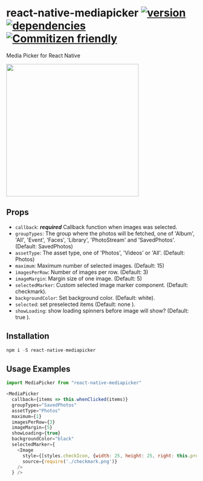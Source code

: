# react-native-mediapicker [![version](https://img.shields.io/npm/v/react-native-mediapicker.svg)](https://www.npmjs.org/package/react-native-mediapicker) [![dependencies](https://david-dm.org/stoffern/react-native-mediapicker.svg)](https://david-dm.org/stoffern/react-native-mediapicker) [![Commitizen friendly](https://img.shields.io/badge/commitizen-friendly-brightgreen.svg)](http://commitizen.github.io/cz-cli/)

Media Picker for React Native


<img src="https://raw.githubusercontent.com/stoffern/react-native-mediapicker/master/demo/demo.gif" width="350">

## Props

- `callback`: ***required*** Callback function when images was selected.
- `groupTypes`: The group where the photos will be fetched, one of 'Album', 'All', 'Event', 'Faces', 'Library', 'PhotoStream' and 'SavedPhotos'. (Default: SavedPhotos)
- `assetType`: The asset type, one of 'Photos', 'Videos' or 'All'. (Default: Photos)
- `maximum`: Maximum number of selected images. (Default: 15)
- `imagesPerRow`: Number of images per row. (Default: 3)
- `imageMargin`: Margin size of one image. (Default: 5)
- `selectedMarker`: Custom selected image marker component. (Default: checkmark).
- `backgroundColor`: Set background color. (Default: white).
- `selected`: set preselected items (Default: none ).
- `showLoading`: show loading spinners before image will show? (Default: true ).


## Installation

```js
npm i -S react-native-mediapicker
```

## Usage Examples

```js
import MediaPicker from "react-native-mediapicker"
```

```javascript
<MediaPicker
  callback={items => this.whenClicked(items)}
  groupTypes="SavedPhotos"
  assetType="Photos"
  maximum={1}
  imagesPerRow={3}
  imageMargin={5}
  showLoading={true}
  backgroundColor="black"
  selectedMarker={
    <Image
      style={[styles.checkIcon, {width: 25, height: 25, right: this.props.imageMargin + 5},]}
      source={require('./checkmark.png')}
    />
  } />
```
